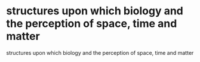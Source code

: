 # structures upon which biology and the perception of space, time and matter

structures upon which biology and the perception of space, time and matter